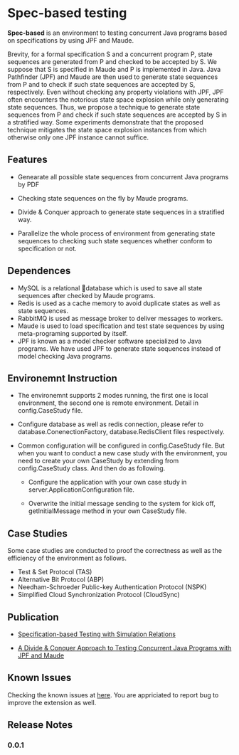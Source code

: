 # Spec-based testing
**Spec-based** is an environment to testing concurrent Java programs based on specifications by using JPF and Maude.

Brevity, for a formal specification S and a concurrent program P, state sequences are generated from P and checked to be accepted by S. We suppose that S is specified in Maude and P is implemented in Java. Java Pathfinder (JPF) and Maude are then used to generate state sequences from P and to check if such state sequences are accepted by S, respectively. Even without checking any property violations with JPF, JPF often encounters the notorious state space explosion while only generating state sequences. Thus, we propose a technique to generate state sequences from P and check if such state sequences are accepted by S in a stratified way. Some experiments demonstrate that the proposed technique mitigates the state space explosion instances from which otherwise only one JPF instance cannot suffice.

## Features
- Genearate all possible state sequences from concurrent Java programs by PDF

- Checking state sequences on the fly by Maude programs.

- Divide & Conquer approach to generate state sequences in a stratified way.

- Parallelize the whole process of environment from generating state sequences to checking such state sequences whether conform to specification or not.

## Dependences
- MySQL is a relational database which is used to save all state sequences after checked by Maude programs.
- Redis is used as a cache memory to avoid duplicate states as well as state sequences.
- RabbitMQ is used as message broker to deliver messages to workers.
- Maude is used to load specification and test state sequences by using meta-programing supported by itself.
- JPF is known as a model checker software specialized to Java programs. We have used JPF to generate state sequences instead of model checking Java programs.

## Environemnt Instruction
- The environemnt supports 2 modes running, the first one is local environment, the second one is remote environment. Detail in config.CaseStudy file.

- Configure database as well as redis connection, please refer to database.ConenectionFactory, database.RedisClient files respectively.

- Common configuration will be configured in config.CaseStudy file. But when you want to conduct a new case study with the environment, you need to create your own CaseStudy by extending from config.CaseStudy class. And then do as following.

    - Configure the application with your own case study in server.ApplicationConfiguration file.

    - Overwrite the initial message sending to the system for kick off, getInitialMessage method in your own CaseStudy file.

## Case Studies
Some case studies are conducted to proof the correctness as well as the efficiency of the environment as follows.
- Test & Set Protocol (TAS)
- Alternative Bit Protocol (ABP)
- Needham-Schroeder Public-key Authentication Protocol (NSPK)
- Simplified Cloud Synchronization Protocol (CloudSync)

## Publication
- [Specification-based Testing with Simulation Relations](http://ksiresearchorg.ipage.com/seke/seke19paper/seke19paper_27.pdf)

- [A Divide & Conquer Approach to Testing Concurrent Java Programs with JPF and Maude](https://link.springer.com/chapter/10.1007/978-3-030-41418-4_4)

## Known Issues

Checking the known issues at [here](https://github.com/minhcanh99/spec-based/issues). You are appriciated to report bug to improve the extension as well.

## Release Notes

### 0.0.1
